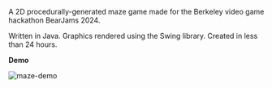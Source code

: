 A 2D procedurally-generated maze game made for the Berkeley video game hackathon BearJams 2024. 

Written in Java. Graphics rendered using the Swing library. Created in less than 24 hours. 

**Demo**

![maze-demo](https://github.com/user-attachments/assets/0aeab67b-7f94-4920-8b30-69d3fe9cb003)
